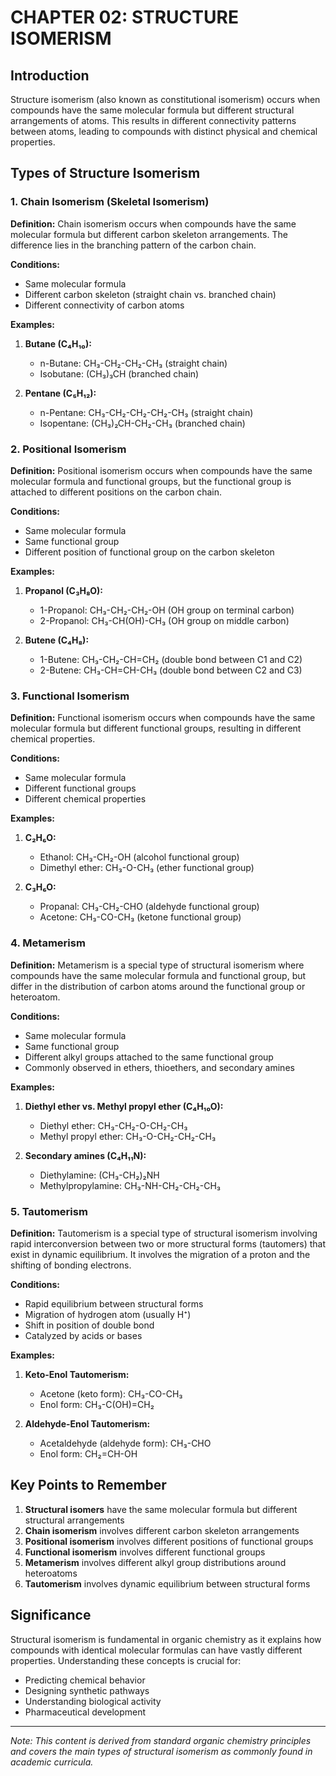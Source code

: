 # CHAPTER 02: STRUCTURE ISOMERISM

## Introduction
Structure isomerism (also known as constitutional isomerism) occurs when compounds have the same molecular formula but different structural arrangements of atoms. This results in different connectivity patterns between atoms, leading to compounds with distinct physical and chemical properties.

## Types of Structure Isomerism

### 1. Chain Isomerism (Skeletal Isomerism)

**Definition:** Chain isomerism occurs when compounds have the same molecular formula but different carbon skeleton arrangements. The difference lies in the branching pattern of the carbon chain.

**Conditions:**
- Same molecular formula
- Different carbon skeleton (straight chain vs. branched chain)
- Different connectivity of carbon atoms

**Examples:**
1. **Butane (C₄H₁₀):**
   - n-Butane: CH₃-CH₂-CH₂-CH₃ (straight chain)
   - Isobutane: (CH₃)₃CH (branched chain)

2. **Pentane (C₅H₁₂):**
   - n-Pentane: CH₃-CH₂-CH₂-CH₂-CH₃ (straight chain)
   - Isopentane: (CH₃)₂CH-CH₂-CH₃ (branched chain)

### 2. Positional Isomerism

**Definition:** Positional isomerism occurs when compounds have the same molecular formula and functional groups, but the functional group is attached to different positions on the carbon chain.

**Conditions:**
- Same molecular formula
- Same functional group
- Different position of functional group on the carbon skeleton

**Examples:**
1. **Propanol (C₃H₈O):**
   - 1-Propanol: CH₃-CH₂-CH₂-OH (OH group on terminal carbon)
   - 2-Propanol: CH₃-CH(OH)-CH₃ (OH group on middle carbon)

2. **Butene (C₄H₈):**
   - 1-Butene: CH₃-CH₂-CH=CH₂ (double bond between C1 and C2)
   - 2-Butene: CH₃-CH=CH-CH₃ (double bond between C2 and C3)

### 3. Functional Isomerism

**Definition:** Functional isomerism occurs when compounds have the same molecular formula but different functional groups, resulting in different chemical properties.

**Conditions:**
- Same molecular formula
- Different functional groups
- Different chemical properties

**Examples:**
1. **C₂H₆O:**
   - Ethanol: CH₃-CH₂-OH (alcohol functional group)
   - Dimethyl ether: CH₃-O-CH₃ (ether functional group)

2. **C₃H₆O:**
   - Propanal: CH₃-CH₂-CHO (aldehyde functional group)
   - Acetone: CH₃-CO-CH₃ (ketone functional group)

### 4. Metamerism

**Definition:** Metamerism is a special type of structural isomerism where compounds have the same molecular formula and functional group, but differ in the distribution of carbon atoms around the functional group or heteroatom.

**Conditions:**
- Same molecular formula
- Same functional group
- Different alkyl groups attached to the same functional group
- Commonly observed in ethers, thioethers, and secondary amines

**Examples:**
1. **Diethyl ether vs. Methyl propyl ether (C₄H₁₀O):**
   - Diethyl ether: CH₃-CH₂-O-CH₂-CH₃
   - Methyl propyl ether: CH₃-O-CH₂-CH₂-CH₃

2. **Secondary amines (C₄H₁₁N):**
   - Diethylamine: (CH₃-CH₂)₂NH
   - Methylpropylamine: CH₃-NH-CH₂-CH₂-CH₃

### 5. Tautomerism

**Definition:** Tautomerism is a special type of structural isomerism involving rapid interconversion between two or more structural forms (tautomers) that exist in dynamic equilibrium. It involves the migration of a proton and the shifting of bonding electrons.

**Conditions:**
- Rapid equilibrium between structural forms
- Migration of hydrogen atom (usually H⁺)
- Shift in position of double bond
- Catalyzed by acids or bases

**Examples:**
1. **Keto-Enol Tautomerism:**
   - Acetone (keto form): CH₃-CO-CH₃
   - Enol form: CH₃-C(OH)=CH₂

2. **Aldehyde-Enol Tautomerism:**
   - Acetaldehyde (aldehyde form): CH₃-CHO
   - Enol form: CH₂=CH-OH

## Key Points to Remember

1. **Structural isomers** have the same molecular formula but different structural arrangements
2. **Chain isomerism** involves different carbon skeleton arrangements
3. **Positional isomerism** involves different positions of functional groups
4. **Functional isomerism** involves different functional groups
5. **Metamerism** involves different alkyl group distributions around heteroatoms
6. **Tautomerism** involves dynamic equilibrium between structural forms

## Significance

Structural isomerism is fundamental in organic chemistry as it explains how compounds with identical molecular formulas can have vastly different properties. Understanding these concepts is crucial for:
- Predicting chemical behavior
- Designing synthetic pathways
- Understanding biological activity
- Pharmaceutical development

---

*Note: This content is derived from standard organic chemistry principles and covers the main types of structural isomerism as commonly found in academic curricula.*
